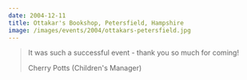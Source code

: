 ```yaml
---
date: 2004-12-11
title: Ottakar's Bookshop, Petersfield, Hampshire
image: /images/events/2004/ottakars-petersfield.jpg
---
```


> It was such a successful event - thank you so much for coming!
> 
> <footer>Cherry Potts (Children's Manager)</footer>
